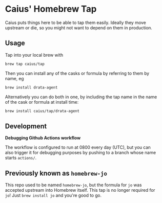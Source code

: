 # Caius' Homebrew Tap

Caius puts things here to be able to tap them easily. Ideally they move upstream or die, so you might not want to depend on them in production.

## Usage

Tap into your local brew with

```sh
brew tap caius/tap
```

Then you can install any of the casks or formula by referring to them by name, eg

```sh
brew install drata-agent
```

Alternatively you can do both in one, by including the tap name in the name of the cask or formula at install time:

```sh
brew install caius/tap/drata-agent
```

## Development

**Debugging Github Actions workflow**

The workflow is configured to run at 0800 every day (UTC), but you can also trigger it for debugging purposes by pushing to a branch whose name starts `actions/`.

## Previously known as `homebrew-jo`

This repo used to be named `homebrew-jo`, but the formula for `jo` was accepted upstream into Homebrew itself. This tap is no longer required for `jo`! Just `brew install jo` and you're good to go.
